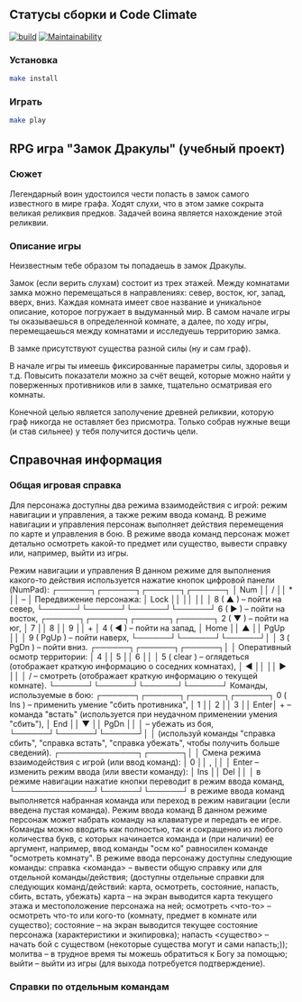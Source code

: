 ## Статусы сборки и Code Climate
[![build](https://github.com/AllegroGH/Draculas-castle__samsaraDream/actions/workflows/build.yml/badge.svg)](https://github.com/AllegroGH/Draculas-castle__samsaraDream/actions/workflows/build.yml)
[![Maintainability](https://api.codeclimate.com/v1/badges/f878654fe4d73f44bb8e/maintainability)](https://codeclimate.com/github/AllegroGH/Draculas-castle__samsaraDream/maintainability)

### Установка
```bash
make install
```

### Играть
```bash
make play
```

## RPG игра "Замок Дракулы" (учебный проект)
### Сюжет
  Легендарный воин удостоился чести попасть в замок самого известного в мире графа. Ходят слухи, что в этом замке сокрыта великая реликвия предков. Задачей воина является нахождение этой реликвии.
### Описание игры
  Неизвестным тебе образом ты попадаешь в замок Дракулы. 

  Замок (если верить слухам) состоит из трех этажей. Между комнатами замка можно перемещаться в направлениях: север, восток, юг, запад, вверх, вниз.  Каждая комната имеет свое название  и уникальное описание, которое погружает в выдуманный мир. В самом начале игры ты оказываешься в определенной комнате, а далее, по ходу игры, перемещаешься между комнатами и исследуешь территорию замка.

  В замке присутствуют существа разной силы (ну и сам граф). 

  В начале игры ты имеешь фиксированные параметры силы, здоровья и т.д. Повысить показатели можно за счёт вещей, которые можно найти у поверженных противников или в замке, тщательно осматривая его комнаты. 

  Конечной целью является заполучение древней реликвии, которую граф никогда не оставляет без присмотра. Только собрав нужные вещи (и став сильнее) у тебя получится достичь цели. 

## Справочная информация
### Общая игровая справка
  Для персонажа доступны два режима взаимодействия с игрой: режим навигации и управления, а также режим ввода команд.
  В режиме навигации и управления персонаж выполняет действия перемещения по карте и управления в бою.
  В режиме ввода команд персонаж может детально осмотреть какой-то предмет или существо, вывести справку или, например, выйти из игры.

Режим навигации и управления
  В данном режиме для выполнения какого-то действия используется нажатие кнопок цифровой панели (NumPad):
  ┌──────┐┌──────┐┌──────┐┌──────┐
  │ Num  ││ /    ││ *    ││ –    │  Передвижение персонажа:
  │ Lock ││      ││      ││      │    8 ( ▲ ) – пойти на север,
  └──────┘└──────┘└──────┘└──────┘    6 ( ► ) – пойти на восток,
  ┌──────┐┌──────┐┌──────┐┌──────┐    2 ( ▼ ) – пойти на юг,
  │ 7    ││ 8    ││ 9    ││ +    │    4 ( ◄ ) – пойти на запад,
  │ Home ││   ▲  ││ PgUp ││      │    9 ( PgUp ) – пойти наверх,
  └──────┘└──────┘└──────┘│      │    3 ( PgDn ) – пойти вниз.
  ┌──────┐┌──────┐┌──────┐│      │  Оперативный осмотр территории:
  │ 4    ││ 5    ││ 6    ││      │    5 ( clear ) – оглядеться (отображает краткую информацию о соседних комнатах),
  │   ◄  ││      ││   ►  ││      │    / – смотреть (отображает краткую информацию о текущей комнате).
  └──────┘└──────┘└──────┘└──────┘  Команды, используемые в бою:
  ┌──────┐┌──────┐┌──────┐┌──────┐    0 ( Ins ) – применить умение "сбить противника",
  │ 1    ││ 2    ││ 3    ││ Enter│    + – команда "встать" (используется при неудачном применении умения "сбить"),
  │ End  ││   ▼  ││ PgDn ││      │    –  убежать из боя,
  └──────┘└──────┘└──────┘│      │    (используй команды "справка сбить", "справка встать", "справка убежать", чтобы получить больше сведений).
  ┌──────────────┐┌──────┐│      │  Смена режима взаимодействия с игрой (или ввод команд):
  │ 0            ││ ,    ││      │    Enter – изменить режим ввода (или ввести команду):
  │ Ins          ││ Del  ││      │      в режиме навигации нажатие кнопки переводит в режим ввода команд,
  └──────────────┘└──────┘└──────┘      в режиме ввода команд выполняется набранная команда или переход в режим навигации (если введена пустая команда).
Режим ввода команд
  В данном режиме персонаж может набрать команду на клавиатуре и передать ее игре.
  Команды можно вводить как полностью, так и сокращенно из любого количества букв, с которых начинается команда и (при наличии) ее аргумент,
  например, ввод команды "осм ко" равносилен команде "осмотреть комнату".
  В режиме ввода персонажу доступны следующие команды:
    справка <команда>    – вывести общую справку или для отдельной команды/действия;
        (доступны отдельные справки для следующих команд/действий: карта, осмотреть, состояние, напасть, сбить, встать, убежать)
    карта                – на экран выводится карта текущего этажа и местоположение персонажа на ней;
    осмотреть <что-то>   – осмотреть что-то или кого-то (комнату, предмет в комнате или существо);
    состояние            – на экран выводится текущее состояние персонажа (характеристики и экипировка);
    напасть <существо>   – начать бой с существом (некоторые существа могут и сами напасть;));
    молитва              – в трудное время ты можешь обратиться к Богу за помощью;
    выйти                – выйти из игры (для выхода потребуется подтверждение).


### Справки по отдельным командам
